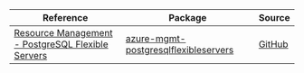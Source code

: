 | Reference | Package | Source |
|---|---|---|
|[Resource Management - PostgreSQL  Flexible Servers](mgmt-postgresqlflexibleservers-readme.md)|[azure-mgmt-postgresqlflexibleservers](https://pypi.org/project/azure-mgmt-postgresqlflexibleservers)|[GitHub](https://github.com/Azure/azure-sdk-for-python/blob/main/sdk/postgresqlflexibleservers/azure-mgmt-postgresqlflexibleservers)|
